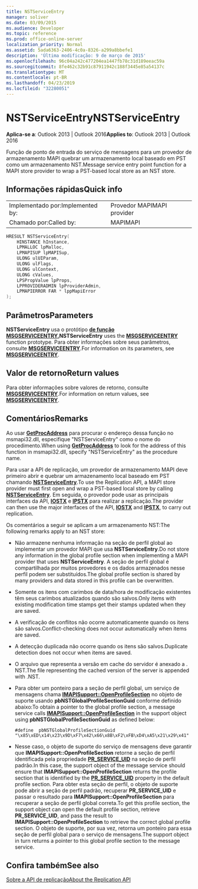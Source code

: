 ```yaml
---
title: NSTServiceEntry
manager: soliver
ms.date: 03/09/2015
ms.audience: Developer
ms.topic: reference
ms.prod: office-online-server
localization_priority: Normal
ms.assetid: 5ada6363-2406-4c0a-8326-a299a8bbefe1
description: 'Última modificação: 9 de março de 2015'
ms.openlocfilehash: 96c04a242c477204ea1447fb78c31d189eeac59a
ms.sourcegitcommit: 8fe462c32b91c87911942c188f3445e85a54137c
ms.translationtype: MT
ms.contentlocale: pt-BR
ms.lasthandoff: 04/23/2019
ms.locfileid: "32280051"
---
```

# <a name="nstserviceentry"></a><span data-ttu-id="fbeda-103">NSTServiceEntry</span><span class="sxs-lookup"><span data-stu-id="fbeda-103">NSTServiceEntry</span></span>

  
  
<span data-ttu-id="fbeda-104">**Aplica-se a**: Outlook 2013 | Outlook 2016</span><span class="sxs-lookup"><span data-stu-id="fbeda-104">**Applies to**: Outlook 2013 | Outlook 2016</span></span> 
  
<span data-ttu-id="fbeda-105">Função de ponto de entrada do serviço de mensagens para um provedor de armazenamento MAPI quebrar um armazenamento local baseado em PST como um armazenamento NST.</span><span class="sxs-lookup"><span data-stu-id="fbeda-105">Message service entry point function for a MAPI store provider to wrap a PST-based local store as an NST store.</span></span> 
  
## <a name="quick-info"></a><span data-ttu-id="fbeda-106">Informações rápidas</span><span class="sxs-lookup"><span data-stu-id="fbeda-106">Quick info</span></span>

|||
|:-----|:-----|
|<span data-ttu-id="fbeda-107">Implementado por:</span><span class="sxs-lookup"><span data-stu-id="fbeda-107">Implemented by:</span></span>  <br/> |<span data-ttu-id="fbeda-108">Provedor MAPI</span><span class="sxs-lookup"><span data-stu-id="fbeda-108">MAPI provider</span></span>  <br/> |
|<span data-ttu-id="fbeda-109">Chamado por:</span><span class="sxs-lookup"><span data-stu-id="fbeda-109">Called by:</span></span>  <br/> |<span data-ttu-id="fbeda-110">MAPI</span><span class="sxs-lookup"><span data-stu-id="fbeda-110">MAPI</span></span>  <br/> |
   
```cpp
HRESULT NSTServiceEntry( 
    HINSTANCE hInstance,   
    LPMALLOC lpMalloc, 
    LPMAPISUP lpMAPISup, 
    ULONG ulUIParam, 
    ULONG ulFlags, 
    ULONG ulContext, 
    ULONG cValues, 
    LPSPropValue lpProps, 
    LPPROVIDERADMIN lpProviderAdmin, 
    LPMAPIERROR FAR * lppMapiError 
);
```

## <a name="parameters"></a><span data-ttu-id="fbeda-111">Parâmetros</span><span class="sxs-lookup"><span data-stu-id="fbeda-111">Parameters</span></span>

 <span data-ttu-id="fbeda-112">**NSTServiceEntry** usa o protótipo **[de função MSGSERVICEENTRY.](msgserviceentry.md)**</span><span class="sxs-lookup"><span data-stu-id="fbeda-112">**NSTServiceEntry** uses the **[MSGSERVICEENTRY](msgserviceentry.md)** function prototype.</span></span> <span data-ttu-id="fbeda-113">Para obter informações sobre seus parâmetros, consulte **[MSGSERVICEENTRY](msgserviceentry.md)**.</span><span class="sxs-lookup"><span data-stu-id="fbeda-113">For information on its parameters, see **[MSGSERVICEENTRY](msgserviceentry.md)**.</span></span> 
  
## <a name="return-values"></a><span data-ttu-id="fbeda-114">Valor de retorno</span><span class="sxs-lookup"><span data-stu-id="fbeda-114">Return values</span></span>

<span data-ttu-id="fbeda-115">Para obter informações sobre valores de retorno, consulte **[MSGSERVICEENTRY](msgserviceentry.md)**.</span><span class="sxs-lookup"><span data-stu-id="fbeda-115">For information on return values, see **[MSGSERVICEENTRY](msgserviceentry.md)**.</span></span> 
  
## <a name="remarks"></a><span data-ttu-id="fbeda-116">Comentários</span><span class="sxs-lookup"><span data-stu-id="fbeda-116">Remarks</span></span>

<span data-ttu-id="fbeda-117">Ao usar **[GetProcAddress](https://msdn.microsoft.com/library/ms683212.aspx)** para procurar o endereço dessa função no msmapi32.dll, especifique "NSTServiceEntry" como o nome do procedimento.</span><span class="sxs-lookup"><span data-stu-id="fbeda-117">When using **[GetProcAddress](https://msdn.microsoft.com/library/ms683212.aspx)** to look for the address of this function in msmapi32.dll, specify "NSTServiceEntry" as the procedure name.</span></span> 
  
<span data-ttu-id="fbeda-118">Para usar a API de replicação, um provedor de armazenamento MAPI deve primeiro abrir e quebrar um armazenamento local baseado em PST chamando **[NSTServiceEntry](nstserviceentry.md)**.</span><span class="sxs-lookup"><span data-stu-id="fbeda-118">To use the Replication API, a MAPI store provider must first open and wrap a PST-based local store by calling **[NSTServiceEntry](nstserviceentry.md)**.</span></span> <span data-ttu-id="fbeda-119">Em seguida, o provedor pode usar as principais interfaces da API, **[IOSTX](iostxiunknown.md)** e **[IPSTX](ipstxiunknown.md)** para realizar a replicação.</span><span class="sxs-lookup"><span data-stu-id="fbeda-119">The provider can then use the major interfaces of the API, **[IOSTX](iostxiunknown.md)** and **[IPSTX](ipstxiunknown.md)**, to carry out replication.</span></span> 
  
<span data-ttu-id="fbeda-120">Os comentários a seguir se aplicam a um armazenamento NST:</span><span class="sxs-lookup"><span data-stu-id="fbeda-120">The following remarks apply to an NST store:</span></span>
  
- <span data-ttu-id="fbeda-121">Não armazene nenhuma informação na seção de perfil global ao implementar um provedor MAPI que usa **NSTServiceEntry**.</span><span class="sxs-lookup"><span data-stu-id="fbeda-121">Do not store any information in the global profile section when implementing a MAPI provider that uses **NSTServiceEntry**.</span></span> <span data-ttu-id="fbeda-122">A seção de perfil global é compartilhada por muitos provedores e os dados armazenados nesse perfil podem ser substituídos.</span><span class="sxs-lookup"><span data-stu-id="fbeda-122">The global profile section is shared by many providers and data stored in this profile can be overwritten.</span></span> 
    
- <span data-ttu-id="fbeda-123">Somente os itens com carimbos de data/hora de modificação existentes têm seus carimbos atualizados quando são salvos.</span><span class="sxs-lookup"><span data-stu-id="fbeda-123">Only items with existing modification time stamps get their stamps updated when they are saved.</span></span> 
    
- <span data-ttu-id="fbeda-124">A verificação de conflitos não ocorre automaticamente quando os itens são salvos.</span><span class="sxs-lookup"><span data-stu-id="fbeda-124">Conflict-checking does not occur automatically when items are saved.</span></span>
    
-  <span data-ttu-id="fbeda-125">A detecção duplicada não ocorre quando os itens são salvos.</span><span class="sxs-lookup"><span data-stu-id="fbeda-125">Duplicate detection does not occur when items are saved.</span></span> 
    
-  <span data-ttu-id="fbeda-126">O arquivo que representa a versão em cache do servidor é anexado a . NST.</span><span class="sxs-lookup"><span data-stu-id="fbeda-126">The file representing the cached version of the server is appended with .NST.</span></span> 
    
- <span data-ttu-id="fbeda-127">Para obter um ponteiro para a seção de perfil global, um serviço de mensagens chama **[IMAPISupport::OpenProfileSection](imapisupport-openprofilesection.md)** no objeto de suporte usando **pbNSTGlobalProfileSectionGuid** conforme definido abaixo:</span><span class="sxs-lookup"><span data-stu-id="fbeda-127">To obtain a pointer to the global profile section, a message service calls **[IMAPISupport::OpenProfileSection](imapisupport-openprofilesection.md)** in the support object using **pbNSTGlobalProfileSectionGuid** as defined below:</span></span> 
    
  ```
  #define  pbNSTGlobalProfileSectionGuid "\x85\xED\x14\x23\x9D\xF7\x42\x66\x8B\xF2\xFB\xD4\xA5\x21\x29\x41"
  ```

- <span data-ttu-id="fbeda-128">Nesse caso, o objeto de suporte do serviço de mensagens deve garantir que **IMAPISupport::OpenProfileSection** retorne a seção de perfil identificada pela propriedade **[PR_SERVICE_UID](pidtagserviceuid-canonical-property.md)** na seção de perfil padrão.</span><span class="sxs-lookup"><span data-stu-id="fbeda-128">In this case, the support object of the message service should ensure that **IMAPISupport::OpenProfileSection** returns the profile section that is identified by the **[PR_SERVICE_UID](pidtagserviceuid-canonical-property.md)** property in the default profile section.</span></span> <span data-ttu-id="fbeda-129">Para obter esta seção de perfil, o objeto de suporte pode abrir a seção de perfil padrão, recuperar **PR_SERVICE_UID** e passar o resultado para **IMAPISupport::OpenProfileSection** para recuperar a seção de perfil global correta.</span><span class="sxs-lookup"><span data-stu-id="fbeda-129">To get this profile section, the support object can open the default profile section, retrieve **PR_SERVICE_UID**, and pass the result to **IMAPISupport::OpenProfileSection** to retrieve the correct global profile section.</span></span> <span data-ttu-id="fbeda-130">O objeto de suporte, por sua vez, retorna um ponteiro para essa seção de perfil global para o serviço de mensagens.</span><span class="sxs-lookup"><span data-stu-id="fbeda-130">The support object in turn returns a pointer to this global profile section to the message service.</span></span> 
    
## <a name="see-also"></a><span data-ttu-id="fbeda-131">Confira também</span><span class="sxs-lookup"><span data-stu-id="fbeda-131">See also</span></span>



[<span data-ttu-id="fbeda-132">Sobre a API de replicação</span><span class="sxs-lookup"><span data-stu-id="fbeda-132">About the Replication API</span></span>](about-the-replication-api.md)

